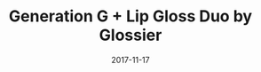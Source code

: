 ﻿---
campaign-uuid: c-1eddeb85-fb09-48d9-ade2-7687e58edcd5
type: Product
category: Gifts
date: 2017-11-17
end-date: 2017-12-21
disable-form: false
is_promoted: true
has_entry_page: false
extra-css: ""

logo-left-title: "Glossier"
logo-left-href: "https://www.glossier.com/products/generation-g-lip-gloss-duo"
logo-left-image: "glossier-logo.png"

banner-img: "glossier-main_image.jpg"
hero-header: "glossier_product"
competition-description: "Adaptable color + cushiony shine.
Wear them on their own, or layer together for extra impact. Generation G gives the look of just-blotted lipstick minus the blot, in shades that adapt to you—not the other way around."
hero-subheader: ""

title: "Generation G + Lip Gloss Duo by Glossier"
bg-image-hero: ""
bg-image-first: ""
bg-image-second: ""

section1-content: >
    <p>0</p>
    <p>0</p>
    <p>0</p>

section2-content: >
    <p>0</p>
    <p>0</p>
    <p>0</p>

entry-title: 
terms-confirmation: >
    
entry-content: >
    <p>0</p>
    <p>0</p>

---